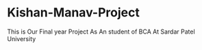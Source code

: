 # Kishan-Manav-Project
This is Our Final year Project As An student of BCA At Sardar Patel University
